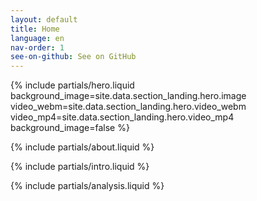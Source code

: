 ```yaml
---
layout: default
title: Home
language: en
nav-order: 1
see-on-github: See on GitHub
---
```


<!-- Section Hero  -->
{% include partials/hero.liquid
  background_image=site.data.section_landing.hero.image
  video_webm=site.data.section_landing.hero.video_webm
  video_mp4=site.data.section_landing.hero.video_mp4
  background_image=false
%}

<!-- Section About  -->
{% include partials/about.liquid %}

<!-- Section Intro  -->
{% include partials/intro.liquid %}

<!-- Section Analysis  -->
{% include partials/analysis.liquid %}